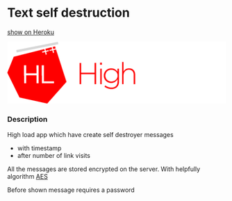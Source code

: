 # Text self destruction
[show on Heroku](https://shrouded-fjord-28356.herokuapp.com/)

![](public/images/high_load.png)

### Description

High load app which have create self destroyer messages
* with timestamp
* after number of link visits

All the messages are stored encrypted on the server. With helpfully algorithm
[AES](https://ru.wikipedia.org/wiki/Advanced_Encryption_Standard)

Before shown message requires a password
